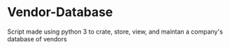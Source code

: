 # Vendor-Database
Script made using python 3 to crate, store, view, and maintan a company's database of vendors
